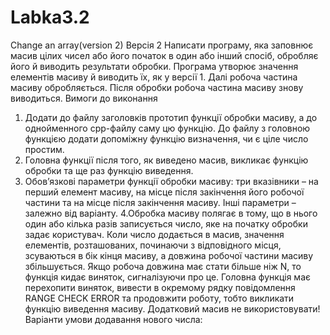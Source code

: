 # Labka3.2
Change an array(version 2)
Версія 2
Написати програму, яка заповнює масив цілих чисел або його початок в один або інший спосіб, обробляє його й виводить результати обробки.
Програма утворює значення елементів масиву й виводить їх, як у версії 1.
Далі робоча частина масиву обробляється.
Після обробки робоча частина масиву знову виводиться.
Вимоги до виконання
1. Додати до файлу заголовків прототип функції обробки масиву, а до однойменного cpp-файлу саму цю функцію. До файлу з головною функцією додати допоміжну функцію визначення, чи є ціле число простим.
2. Головна функції після того, як виведено масив, викликає функцію обробки та ще раз функцію виведення.
3. Обов’язкові параметри функції обробки масиву: три вказівники – на перший елемент масиву, на місце після закінчення його робочої частини та на місце після закінчення масиву. Інші параметри – залежно від варіанту.
4.Обробка масиву полягає в тому, що в нього один або кілька разів записується число, яке на початку обробки задає користувач. Коли число додається в масив, значення елементів, розташованих, починаючи з відповідного місця, зсуваються в бік кінця масиву, а довжина робочої частини масиву збільшується. Якщо робоча довжина має стати більше ніж N, то функція кидає виняток, сигналізуючи про це. Головна функція має перехопити виняток, вивести в окремому рядку повідомлення RANGE CHECK ERROR та продовжити роботу, тобто викликати функцію виведення масиву. Додатковий масив не використовувати!
Варіанти умови додавання нового числа: 
